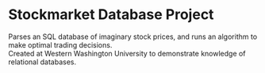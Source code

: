 # Stockmarket Database Project
Parses an SQL database of imaginary stock prices, and runs an algorithm to make optimal trading decisions.  
Created at Western Washington University to demonstrate knowledge of relational databases.
